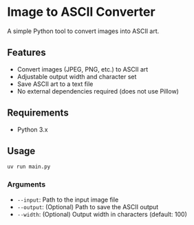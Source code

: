 # Image to ASCII Converter

A simple Python tool to convert images into ASCII art.

## Features

- Convert images (JPEG, PNG, etc.) to ASCII art
- Adjustable output width and character set
- Save ASCII art to a text file
- No external dependencies required (does not use Pillow)

## Requirements

- Python 3.x

## Usage

```bash
uv run main.py 
```

### Arguments
- `--input`: Path to the input image file
- `--output`: (Optional) Path to save the ASCII output
- `--width`: (Optional) Output width in characters (default: 100)
